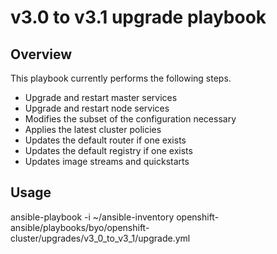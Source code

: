 # v3.0 to v3.1 upgrade playbook

## Overview
This playbook currently performs the
following steps.

 * Upgrade and restart master services
 * Upgrade and restart node services
 * Modifies the subset of the configuration necessary
 * Applies the latest cluster policies
 * Updates the default router if one exists
 * Updates the default registry if one exists
 * Updates image streams and quickstarts

## Usage
ansible-playbook -i ~/ansible-inventory openshift-ansible/playbooks/byo/openshift-cluster/upgrades/v3_0_to_v3_1/upgrade.yml

